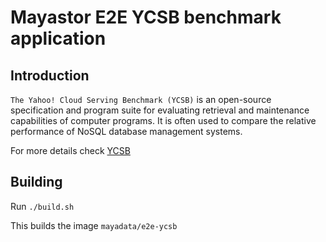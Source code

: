# Mayastor E2E YCSB benchmark application
## Introduction
`The Yahoo! Cloud Serving Benchmark (YCSB)` is an open-source specification and program suite for evaluating retrieval and maintenance capabilities of computer programs. It is often used to compare the relative performance of NoSQL database management systems.

For more details check [YCSB](https://github.com/brianfrankcooper/YCSB)

## Building
Run `./build.sh`

This builds the image `mayadata/e2e-ycsb`